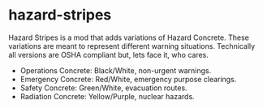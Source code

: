 # hazard-stripes

Hazard Stripes is a mod that adds variations of Hazard Concrete.  These variations are meant to represent different warning situations.  Technically all versions are OSHA compliant but, lets face it, who cares.

- Operations Concrete: Black/White, non-urgent warnings.
- Emergency Concrete: Red/White, emergency purpose clearings.
- Safety Concrete: Green/White, evacuation routes.
- Radiation Concrete: Yellow/Purple, nuclear hazards.
